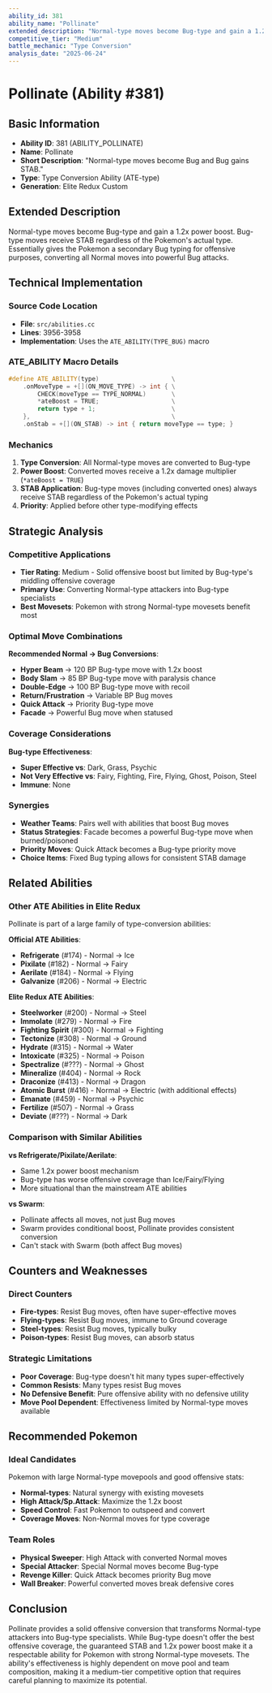 ```yaml
---
ability_id: 381
ability_name: "Pollinate"
extended_description: "Normal-type moves become Bug-type and gain a 1.2x power boost through natural type conversion. Bug-type moves receive STAB regardless of the Pokemon's actual type. Essentially gives the Pokemon a secondary Bug typing for offensive purposes, converting all Normal moves into powerful Bug attacks."
competitive_tier: "Medium"
battle_mechanic: "Type Conversion"
analysis_date: "2025-06-24"
---
```


# Pollinate (Ability #381)

## Basic Information
- **Ability ID**: 381 (ABILITY_POLLINATE)
- **Name**: Pollinate
- **Short Description**: "Normal-type moves become Bug and Bug gains STAB."
- **Type**: Type Conversion Ability (ATE-type)
- **Generation**: Elite Redux Custom

## Extended Description
Normal-type moves become Bug-type and gain a 1.2x power boost. Bug-type moves receive STAB regardless of the Pokemon's actual type. Essentially gives the Pokemon a secondary Bug typing for offensive purposes, converting all Normal moves into powerful Bug attacks.

## Technical Implementation

### Source Code Location
- **File**: `src/abilities.cc`
- **Lines**: 3956-3958
- **Implementation**: Uses the `ATE_ABILITY(TYPE_BUG)` macro

### ATE_ABILITY Macro Details
```cpp
#define ATE_ABILITY(type)                    \
    .onMoveType = +[](ON_MOVE_TYPE) -> int { \
        CHECK(moveType == TYPE_NORMAL)       \
        *ateBoost = TRUE;                    \
        return type + 1;                     \
    },                                       \
    .onStab = +[](ON_STAB) -> int { return moveType == type; }
```

### Mechanics
1. **Type Conversion**: All Normal-type moves are converted to Bug-type
2. **Power Boost**: Converted moves receive a 1.2x damage multiplier (`*ateBoost = TRUE`)
3. **STAB Application**: Bug-type moves (including converted ones) always receive STAB regardless of the Pokemon's actual typing
4. **Priority**: Applied before other type-modifying effects

## Strategic Analysis

### Competitive Applications
- **Tier Rating**: Medium - Solid offensive boost but limited by Bug-type's middling offensive coverage
- **Primary Use**: Converting Normal-type attackers into Bug-type specialists
- **Best Movesets**: Pokemon with strong Normal-type movesets benefit most

### Optimal Move Combinations
**Recommended Normal → Bug Conversions**:
- **Hyper Beam** → 120 BP Bug-type move with 1.2x boost
- **Body Slam** → 85 BP Bug-type move with paralysis chance
- **Double-Edge** → 100 BP Bug-type move with recoil
- **Return/Frustration** → Variable BP Bug moves
- **Quick Attack** → Priority Bug-type move
- **Facade** → Powerful Bug move when statused

### Coverage Considerations
**Bug-type Effectiveness**:
- **Super Effective vs**: Dark, Grass, Psychic
- **Not Very Effective vs**: Fairy, Fighting, Fire, Flying, Ghost, Poison, Steel
- **Immune**: None

### Synergies
- **Weather Teams**: Pairs well with abilities that boost Bug moves
- **Status Strategies**: Facade becomes a powerful Bug-type move when burned/poisoned
- **Priority Moves**: Quick Attack becomes a Bug-type priority move
- **Choice Items**: Fixed Bug typing allows for consistent STAB damage

## Related Abilities

### Other ATE Abilities in Elite Redux
Pollinate is part of a large family of type-conversion abilities:

**Official ATE Abilities**:
- **Refrigerate** (#174) - Normal → Ice
- **Pixilate** (#182) - Normal → Fairy  
- **Aerilate** (#184) - Normal → Flying
- **Galvanize** (#206) - Normal → Electric

**Elite Redux ATE Abilities**:
- **Steelworker** (#200) - Normal → Steel
- **Immolate** (#279) - Normal → Fire
- **Fighting Spirit** (#300) - Normal → Fighting
- **Tectonize** (#308) - Normal → Ground
- **Hydrate** (#315) - Normal → Water
- **Intoxicate** (#325) - Normal → Poison
- **Spectralize** (#???) - Normal → Ghost
- **Mineralize** (#404) - Normal → Rock
- **Draconize** (#413) - Normal → Dragon
- **Atomic Burst** (#416) - Normal → Electric (with additional effects)
- **Emanate** (#459) - Normal → Psychic
- **Fertilize** (#507) - Normal → Grass
- **Deviate** (#???) - Normal → Dark

### Comparison with Similar Abilities
**vs Refrigerate/Pixilate/Aerilate**: 
- Same 1.2x power boost mechanism
- Bug-type has worse offensive coverage than Ice/Fairy/Flying
- More situational than the mainstream ATE abilities

**vs Swarm**:
- Pollinate affects all moves, not just Bug moves
- Swarm provides conditional boost, Pollinate provides consistent conversion
- Can't stack with Swarm (both affect Bug moves)

## Counters and Weaknesses

### Direct Counters
- **Fire-types**: Resist Bug moves, often have super-effective moves
- **Flying-types**: Resist Bug moves, immune to Ground coverage
- **Steel-types**: Resist Bug moves, typically bulky
- **Poison-types**: Resist Bug moves, can absorb status

### Strategic Limitations
- **Poor Coverage**: Bug-type doesn't hit many types super-effectively
- **Common Resists**: Many types resist Bug moves
- **No Defensive Benefit**: Pure offensive ability with no defensive utility
- **Move Pool Dependent**: Effectiveness limited by Normal-type moves available

## Recommended Pokemon

### Ideal Candidates
Pokemon with large Normal-type movepools and good offensive stats:
- **Normal-types**: Natural synergy with existing movesets
- **High Attack/Sp.Attack**: Maximize the 1.2x boost
- **Speed Control**: Fast Pokemon to outspeed and convert
- **Coverage Moves**: Non-Normal moves for type coverage

### Team Roles
- **Physical Sweeper**: High Attack with converted Normal moves
- **Special Attacker**: Special Normal moves become Bug-type
- **Revenge Killer**: Quick Attack becomes priority Bug move
- **Wall Breaker**: Powerful converted moves break defensive cores

## Conclusion

Pollinate provides a solid offensive conversion that transforms Normal-type attackers into Bug-type specialists. While Bug-type doesn't offer the best offensive coverage, the guaranteed STAB and 1.2x power boost make it a respectable ability for Pokemon with strong Normal-type movesets. The ability's effectiveness is highly dependent on move pool and team composition, making it a medium-tier competitive option that requires careful planning to maximize its potential.